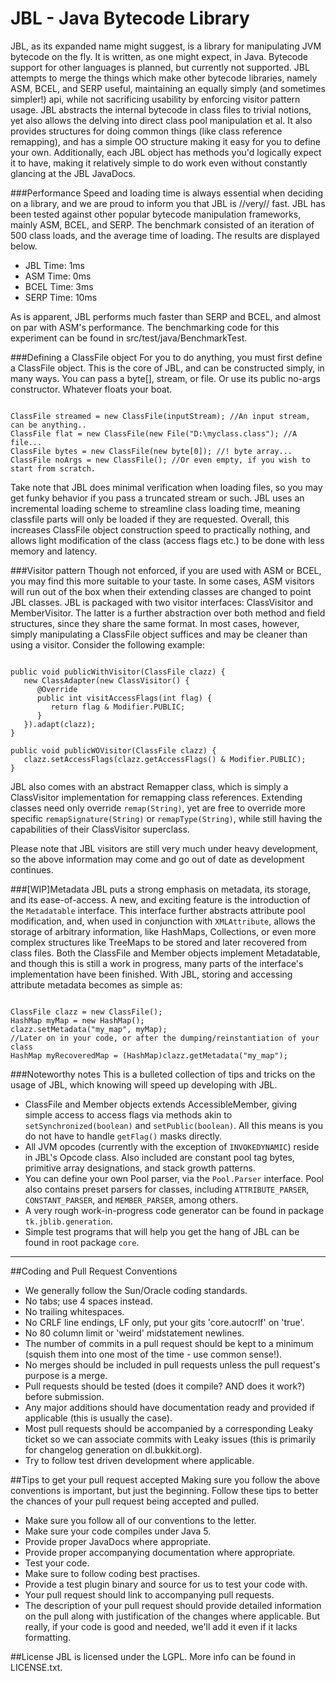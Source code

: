 JBL - Java Bytecode Library
===========================

JBL, as its expanded name might suggest, is a library for manipulating JVM bytecode on the fly. It is written, as one might expect, in Java. Bytecode support for other languages is planned, but currently not supported. JBL attempts to merge the things which make other bytecode libraries, namely ASM, BCEL, and SERP useful, maintaining an equally simply (and sometimes simpler!) api, while not sacrificing usability by enforcing visitor pattern usage. JBL abstracts the internal bytecode in class files to trivial notions, yet also allows the delving into direct class pool manipulation et al. It also provides structures for doing common things (like class reference remapping), and has a simple OO structure making it easy for you to define your own. Additionally, each JBL object has methods you'd logically expect it to have, making it relatively simple to do work even without constantly glancing at the JBL JavaDocs.

###Performance
Speed and loading time is always essential when deciding on a library, and we are proud to inform you that JBL is //very// fast. JBL has been tested against other popular bytecode manipulation frameworks, mainly ASM, BCEL, and SERP. The benchmark consisted of an iteration of 500 class loads, and the average time of loading. The results are displayed below.

* JBL Time: 1ms
* ASM Time: 0ms
* BCEL Time: 3ms
* SERP Time: 10ms

As is apparent, JBL performs much faster than SERP and BCEL, and almost on par with ASM's performance. The benchmarking code for this experiment can be found in src/test/java/BenchmarkTest.

###Defining a ClassFile object
For you to do anything, you must first define a ClassFile object. This is the core of JBL, and can be constructed simply, in many ways. You can pass a byte[], stream, or file. Or use its public no-args constructor. Whatever floats your boat.

<pre lang="java"><code>
ClassFile streamed = new ClassFile(inputStream); //An input stream, can be anything..
ClassFile flat = new ClassFile(new File("D:\myclass.class"); //A file...
ClassFile bytes = new ClassFile(new byte[0]); //! byte array...
ClassFile noArgs = new ClassFile(); //Or even empty, if you wish to start from scratch.
</code></pre>

Take note that JBL does minimal verification when loading files, so you may get funky behavior if you pass a truncated stream or such. JBL uses an incremental loading scheme to streamline class loading time, meaning classfile parts will only be loaded if they are requested. Overall, this increases ClassFile object construction speed to practically nothing, and allows light modification of the class (access flags etc.) to be done with less memory and latency.

###Visitor pattern
Though not enforced, if you are used with ASM or BCEL, you may find this more suitable to your taste. In some cases, ASM visitors will run out of the box when their extending classes are changed to point JBL classes. JBL is packaged with two visitor interfaces: ClassVisitor and MemberVisitor. The latter is a further abstraction over both method and field structures, since they share the same format. In most cases, however, simply manipulating a ClassFile object suffices and may be cleaner than using a visitor. Consider the following example:

<pre lang="java"><code>
public void publicWithVisitor(ClassFile clazz) {
   new ClassAdapter(new ClassVisitor() {
      @Override
	  public int visitAccessFlags(int flag) {
	     return flag & Modifier.PUBLIC;
	  }
   }).adapt(clazz);
}

public void publicWOVisitor(ClassFile clazz) {
   clazz.setAccessFlags(clazz.getAccessFlags() & Modifier.PUBLIC);
}
</code></pre>

JBL also comes with an abstract Remapper class, which is simply a ClassVisitor implementation for remapping class references. Extending classes need only override `remap(String)`, yet are free to override more specific `remapSignature(String)` or `remapType(String)`, while still having the capabilities of their ClassVisitor superclass.

Please note that JBL visitors are still very much under heavy development, so the above information may come and go out of date as development continues.

###[WIP]Metadata
JBL puts a strong emphasis on metadata, its storage, and its ease-of-access. A new, and exciting feature is the introduction of the `Metadatable` interface. This interface further abstracts attribute pool modification, and, when used in conjunction with `XMLAttribute`, allows the storage of arbitrary information, like HashMaps, Collections, or even more complex structures like TreeMaps to be stored and later recovered from class files. Both the ClassFile and Member objects implement Metadatable, and though this is still a work in progress, many parts of the interface's implementation have been finished. With JBL, storing and accessing attribute metadata becomes as simple as:

<pre lang="java"><code>
ClassFile clazz = new ClassFile();
HashMap myMap = new HashMap();
clazz.setMetadata("my_map", myMap);
//Later on in your code, or after the dumping/reinstantiation of your class
HashMap myRecoveredMap = (HashMap)clazz.getMetadata("my_map");
</code></pre>

###Noteworthy notes
This is a bulleted collection of tips and tricks on the usage of JBL, which knowing will speed up developing with JBL.

* ClassFile and Member objects extends AccessibleMember, giving simple access to access flags via methods akin to `setSynchronized(boolean)` and `setPublic(boolean)`. All this means is you do not have to handle `getFlag()` masks directly.
* All JVM opcodes (currently with the exception of `INVOKEDYNAMIC`) reside in JBL's Opcode class. Also included are constant pool tag bytes, primitive array designations, and stack growth patterns.
* You can define your own Pool parser, via the `Pool.Parser` interface. Pool also contains preset parsers for classes, including `ATTRIBUTE_PARSER`, `CONSTANT_PARSER`, and `MEMBER_PARSER`, among others.
* A very rough work-in-progress code generator can be found in package `tk.jblib.generation`.
* Simple test programs that will help you get the hang of JBL can be found in root package `core`.

---

##Coding and Pull Request Conventions
* We generally follow the Sun/Oracle coding standards.
* No tabs; use 4 spaces instead.
* No trailing whitespaces.
* No CRLF line endings, LF only, put your gits 'core.autocrlf' on 'true'.
* No 80 column limit or 'weird' midstatement newlines.
* The number of commits in a pull request should be kept to a minimum (squish them into one most of the time - use common sense!).
* No merges should be included in pull requests unless the pull request's purpose is a merge.
* Pull requests should be tested (does it compile? AND does it work?) before submission.
* Any major additions should have documentation ready and provided if applicable (this is usually the case).
* Most pull requests should be accompanied by a corresponding Leaky ticket so we can associate commits with Leaky issues (this is primarily for changelog generation on dl.bukkit.org).
* Try to follow test driven development where applicable.

##Tips to get your pull request accepted
Making sure you follow the above conventions is important, but just the beginning. Follow these tips to better the chances of your pull request being accepted and pulled.

* Make sure you follow all of our conventions to the letter.
* Make sure your code compiles under Java 5.
* Provide proper JavaDocs where appropriate.
* Provide proper accompanying documentation where appropriate.
* Test your code.
* Make sure to follow coding best practises.
* Provide a test plugin binary and source for us to test your code with.
* Your pull request should link to accompanying pull requests.
* The description of your pull request should provide detailed information on the pull along with justification of the changes where applicable.
But really, if your code is good and needed, we'll add it even if it lacks formatting.

##License 
JBL is licensed under the LGPL. More info can be found in LICENSE.txt.